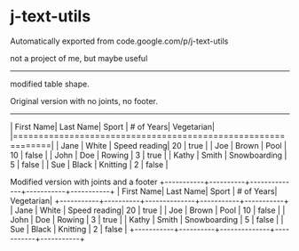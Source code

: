 # j-text-utils
Automatically exported from code.google.com/p/j-text-utils

not a project of me, but maybe useful

---
modified table shape.

Original version with no joints, no footer.
______________________________________________________________
| First Name| Last Name| Sport        | # of Years| Vegetarian|
|=============================================================|
| Jane      | White    | Speed reading| 20        | true      |
| Joe       | Brown    | Pool         | 10        | false     |
| John      | Doe      | Rowing       | 3         | true      |
| Kathy     | Smith    | Snowboarding | 5         | false     |
| Sue       | Black    | Knitting     | 2         | false     |

Modified version with joints and a footer
+-----------+----------+--------------+-----------+-----------+
| First Name| Last Name| Sport        | # of Years| Vegetarian|
+-----------+----------+--------------+-----------+-----------+
| Jane      | White    | Speed reading| 20        | true      |
| Joe       | Brown    | Pool         | 10        | false     |
| John      | Doe      | Rowing       | 3         | true      |
| Kathy     | Smith    | Snowboarding | 5         | false     |
| Sue       | Black    | Knitting     | 2         | false     |
+-----------+----------+--------------+-----------+-----------+
